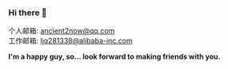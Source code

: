 ### Hi there 👋

个人邮箱: ancient2now@qq.com  
工作邮箱: ljq281338@alibaba-inc.com

**I'm a happy guy,  so... look forward to making friends with you.**

<!--
**ancient2now/ancient2now** is a ✨ _special_ ✨ repository because its `README.md` (this file) appears on your GitHub profile.

Here are some ideas to get you started:

- 🔭 I’m currently working on ...
- 🌱 I’m currently learning ...
- 👯 I’m looking to collaborate on ...
- 🤔 I’m looking for help with ...
- 💬 Ask me about ...
- 📫 How to reach me: ...
- 😄 Pronouns: ...
- ⚡ Fun fact: ...
-->
